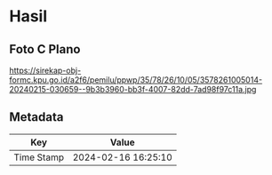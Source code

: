 # Hasil

## Foto C Plano

https://sirekap-obj-formc.kpu.go.id/a2f6/pemilu/ppwp/35/78/26/10/05/3578261005014-20240215-030659--9b3b3960-bb3f-4007-82dd-7ad98f97c11a.jpg


## Metadata

| Key        | Value               |
| ---------- | ------------------- |
| Time Stamp | 2024-02-16 16:25:10 |



